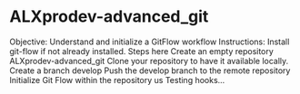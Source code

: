# ALXprodev-advanced_git
Objective: Understand and initialize a GitFlow workflow  Instructions:  Install git-flow if not already installed. Steps here  Create an empty repository ALXprodev-advanced_git  Clone your repository to have it available locally.  Create a branch develop  Push the develop branch to the remote repository  Initialize Git Flow within the repository us
Testing hooks...
